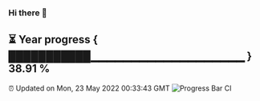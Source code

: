 ### Hi there 👋
⏳ Year progress { ███████████▁▁▁▁▁▁▁▁▁▁▁▁▁▁▁▁▁▁▁ } 38.91 %
---
⏰ Updated on Mon, 23 May 2022 00:33:43 GMT
![Progress Bar CI](https://github.com/Moyi321/Moyi321/workflows/Progress%20Bar%20CI/badge.svg)
